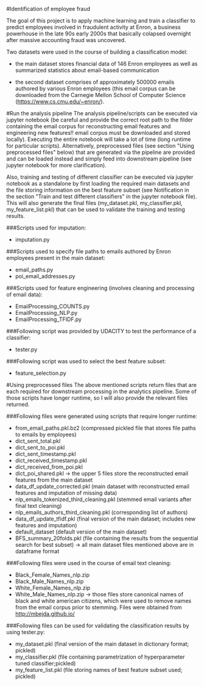 #Identification of employee fraud

The goal of this project is to apply machine learning and train a classifier to predict employees involved in 
fraudulent activity at Enron, a business powerhouse in the late 90s early 2000s that basically colapsed overnight 
after massive accounting fraud was uncovered.


Two datasets were used in the course of building a classification model:
- the main dataset stores financial data of 146 Enron employees as well as summarized statistics about email-based 
communication

- the second dataset comprises of approximately 500000 emails authored by various Enron employees (this email 
corpus can be downloaded from the Carnegie Mellon School of Computer Science (https://www.cs.cmu.edu/~enron/).

#Run the analysis pipeline
The analysis pipeline/scripts can be executed via jupyter notebook (be careful and provide the correct root path to
the filder containing the email corpus for reconstructing email features and engineering new features!! email 
corpus must be downloaded and stored locally). Executing the entire notebook will take a lot of time (long runtime 
for particular scripts). Alternatively, preprocessed files (see section "Using preprocessed files" below) that are
generated via the pipeline are provided and can be loaded instead and simply feed into downstream pipeline (see 
jupyter notebook for more clarification).

Also, training and testing of different classifier can be executed via jupyter notebook as a standalone by first
loading the required main datasets and the file storing information on the best feature subset (see Notification 
in the section "Train and test different classifiers" in the jupyter notebook file). This will also generate the
final files (my_dataset.pkl, my_classifier.pkl, my_feature_list.pkl) that can be used to validate the 
training and testing results.


###Scripts used for imputation:
- imputation.py

###Scripts used to specify file paths to emails authored by Enron employees present in the main dataset:
- email_paths.py
- poi_email_addresses.py

###Scripts used for feature engineering (involves cleaning and processing of email data):
- EmailProcessing_COUNTS.py
- EmailProcessing_NLP.py
- EmailProcessing_TFIDF.py

###Following script was provided by UDACITY to test the performance of a classifier:
- tester.py

###Following script was used to select the best feature subset:
- feature_selection.py


#Using preprocessed files
The above mentioned scripts return files that are each required for downstream processing in the analytics 
pipeline. Some of those scripts have longer runtime, so I will also provide the relevant files returned.

###Following files were generated using scripts that require longer runtime: 
- from_email_paths.pkl.bz2 (compressed pickled file that stores file paths to emails by employees)
- dict_sent_total.pkl
- dict_sent_to_poi.pkl
- dict_sent_timestamp.pkl
- dict_received_timestamp.pkl
- dict_received_from_poi.pkl
- dict_poi_shared.pkl
-> the upper 5 files store the reconstructed email features from the main dataset
- data_df_update_corrected.pkl (main dataset with reconstructed email features and imputation of missing data)
- nlp_emails_tokenized_third_cleaning.pkl (stemmed email variants after final text cleaning)
- nlp_emails_authors_third_cleaning.pkl (corresponding list of authors)
- data_df_update_tfidf.pkl (final version of the main dataset; includes new features and imputation)
- default_dataset (default version of the main dataset)
- BFS_summary_20folds.pkl (file containing the results from the sequential search for best subset)
-> all main dataset files mentioned above are in dataframe format

###Following files were used in the course of email text cleaning:
- Black_Female_Names_nlp.zip
- Black_Male_Names_nlp.zip
- White_Female_Names_nlp.zip
- White_Male_Names_nlp.zip
-> those files store canonical names of black and white american citizens, which were used to remove names from 
the email corpus prior to stemming. Files were obtained from  http://mbejda.github.io/

###Following files can be used for validating the classification results by using tester.py:
- my_dataset.pkl (final version of the main dataset in dictionary format; pickled)
- my_classifier.pkl (file containing parametrization of hyperparameter tuned classifier;pickled)
- my_feature_list.pkl (file storing names of best feature subset used; pickled)

